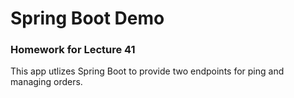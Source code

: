 # Spring Boot Demo
### Homework for Lecture 41
This app utlizes Spring Boot to provide two endpoints for ping and managing orders.
